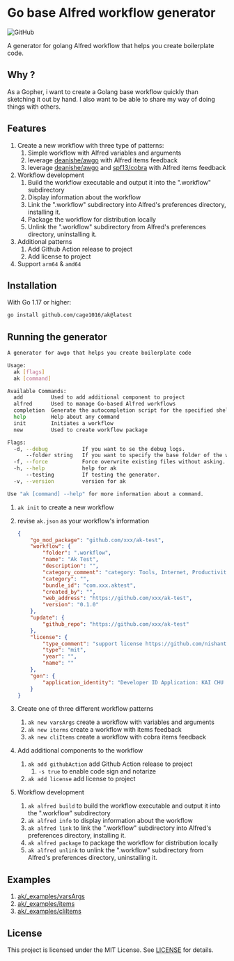 # Go base Alfred workflow generator

![GitHub](https://img.shields.io/github/license/cage1016/ak)

A generator for golang Alfred workflow that helps you create boilerplate code.

## Why ?

As a Gopher, i want to create a Golang base workflow quickly than sketching it out by hand. I also want to be able to share my way of doing things with others.

## Features

1. Create a new workflow with three type of patterns:
   1. Simple workflow with Alfred variables and arguments
   2. leverage [deanishe/awgo](https://github.com/deanishe/awgo) with Alfred items feedback
   3. leverage [deanishe/awgo](https://github.com/deanishe/awgo) and [spf13/cobra](https://github.com/spf13/cobra) with Alfred items feedback
2. Workflow development
   1. Build the workflow executable and output it into the ".workflow" subdirectory
   2. Display information about the workflow
   3. Link the ".workflow" subdirectory into Alfred's preferences directory, installing it.
   4. Package the workflow for distribution locally
   5. Unlink the ".workflow" subdirectory from Alfred's preferences directory, uninstalling it.
3. Additional patterns
   1. Add Github Action release to project
   1. Add license to project
4. Support `arm64` & `amd64`

## Installation

With Go 1.17 or higher:

```bash
go install github.com/cage1016/ak@latest
```

## Running the generator

```bash
A generator for awgo that helps you create boilerplate code

Usage:
  ak [flags]
  ak [command]

Available Commands:
  add         Used to add additional component to project
  alfred      Used to manage Go-based Alfred workflows
  completion  Generate the autocompletion script for the specified shell
  help        Help about any command
  init        Initiates a workflow
  new         Used to create workflow package

Flags:
  -d, --debug           If you want to se the debug logs.
      --folder string   If you want to specify the base folder of the workflow.
  -f, --force           Force overwrite existing files without asking.
  -h, --help            help for ak
      --testing         If testing the generator.
  -v, --version         version for ak

Use "ak [command] --help" for more information about a command.
```

1. `ak init` to create a new workflow
2. revise `ak.json` as your workflow's information

    ```json
    {
        "go_mod_package": "github.com/xxx/ak-test",
        "workflow": {
            "folder": ".workflow",
            "name": "Ak Test",
            "description": "",
            "category_comment": "category: Tools, Internet, Productivity, Uncategorised",
            "category": "",
            "bundle_id": "com.xxx.aktest",
            "created_by": "",
            "web_address": "https://github.com/xxx/ak-test",
            "version": "0.1.0"
        },
        "update": {
            "github_repo": "https://github.com/xxx/ak-test"
        },
        "license": {
            "type_comment": "support license https://github.com/nishanths/license",
            "type": "mit",
            "year": "",
            "name": ""
        },
        "gon": {
            "application_identity": "Developer ID Application: KAI CHU CHUNG"
        }
    }    
    ```

4. Create one of three different workflow patterns 
   1. `ak new varsArgs` create a workflow with variables and arguments
   2. `ak new iterms` create a workflow with items feedback
   3. `ak new cliItems` create a workflow with cobra items feedback 
5. Add additional components to the workflow
   1. `ak add githubAction` add Github Action release to project
      1. `-s true` to enable code sign and notarize
   2. `ak add license` add license to project
6. Workflow development
   1. `ak alfred build` to build the workflow executable and output it into the ".workflow" subdirectory
   2. `ak alfred info` to display information about the workflow
   3. `ak alfred link` to link the ".workflow" subdirectory into Alfred's preferences directory, installing it.
   4. `ak alfred package` to package the workflow for distribution locally
   5. `ak alfred unlink` to unlink the ".workflow" subdirectory from Alfred's preferences directory, uninstalling it.

## Examples

1. [ak/_examples/varsArgs](https://github.com/cage1016/ak/tree/master/_examples/varsArgs)
2. [ak/_examples/items](https://github.com/cage1016/ak/tree/master/_examples/items)
3. [ak/_examples/cliItems](https://github.com/cage1016/ak/tree/master/_examples/cliItems)

## License
This project is licensed under the MIT License. See [LICENSE](LICENSE) for details.